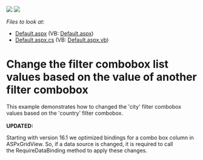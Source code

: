 <!-- default badges list -->
[![](https://img.shields.io/badge/Open_in_DevExpress_Support_Center-FF7200?style=flat-square&logo=DevExpress&logoColor=white)](https://supportcenter.devexpress.com/ticket/details/E112)
[![](https://img.shields.io/badge/📖_How_to_use_DevExpress_Examples-e9f6fc?style=flat-square)](https://docs.devexpress.com/GeneralInformation/403183)
<!-- default badges end -->
<!-- default file list -->
*Files to look at*:

* [Default.aspx](./CS/WebSite/Default.aspx) (VB: [Default.aspx](./VB/WebSite/Default.aspx))
* [Default.aspx.cs](./CS/WebSite/Default.aspx.cs) (VB: [Default.aspx.vb](./VB/WebSite/Default.aspx.vb))
<!-- default file list end -->
# Change the filter combobox list values based on the value of another filter combobox


<p>This example demonstrates how to changed the 'city' filter combobox values based on the 'country' filter combobox.<br><br><strong>UPDATED:</strong></p>
<p>Starting with version 16.1 we optimized bindings for a combo box column in ASPxGridView. So, if a data source is changed, it is required to call the RequireDataBinding method to apply these changes. </p>

<br/>


